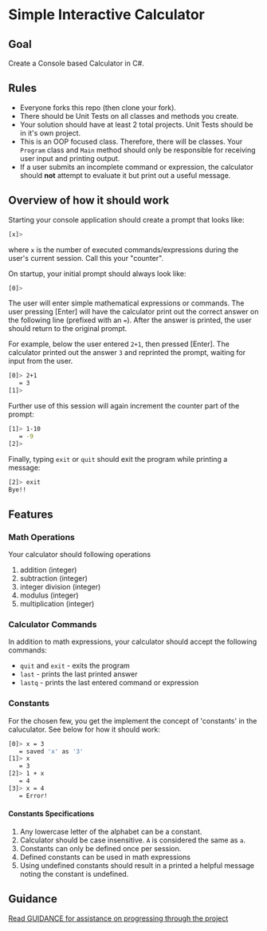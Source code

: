 # Simple Interactive Calculator 

## Goal

Create a Console based Calculator in C#.

## Rules

- Everyone forks this repo (then clone your fork).
- There should be Unit Tests on all classes and methods you create.
- Your solution should have at least 2 total projects. Unit Tests should be in it's own project.
- This is an OOP focused class. Therefore, there will be classes. Your `Program` class and `Main` method should only be responsible for receiving user input and printing output.
- If a user submits an incomplete command or expression, the calculator should **not** attempt to evaluate it but print out a useful message.

## Overview of how it should work

Starting your console application should create a prompt that looks like:

```sh
[x]> 
```
where `x` is the number of executed commands/expressions during the user's current session. Call this your "counter".

On startup, your initial prompt should always look like:

```sh
[0]>
```

The user will enter simple mathematical expressions or commands. The user pressing [Enter] will have the calculator print out the correct answer on the following line (prefixed with an `=`). After the answer is printed, the user should return to the original prompt.

For example, below the user entered `2+1`, then pressed [Enter]. The calculator printed out the answer `3` and reprinted the prompt, waiting for input from the user.

```sh
[0]> 2+1
   = 3
[1]>
```

Further use of this session will again increment the counter part of the prompt:

```sh
[1]> 1-10
   = -9
[2]>
```

Finally, typing `exit` or `quit` should exit the program while printing a message:

```sh
[2]> exit
Bye!!
```


## Features

### Math Operations

Your calculator should following operations

1. addition (integer)
2. subtraction (integer)
3. integer division (integer)
4. modulus (integer)
5. multiplication (integer)


### Calculator Commands

In addition to math expressions, your calculator should accept the following commands:

- `quit` and `exit` - exits the program
- `last` - prints the last printed answer
- `lastq` - prints the last entered command or expression


### Constants

For the chosen few, you get the implement the concept of 'constants' in the caluculator. See below for how it should work:

```sh
[0]> x = 3
   = saved 'x' as '3'
[1]> x
   = 3
[2]> 1 + x
   = 4
[3]> x = 4
   = Error!
```

#### Constants Specifications

1. Any lowercase letter of the alphabet can be a constant.
2. Calculator should be case insensitive. `A` is considered the same as `a`.
3. Constants can only be defined once per session.
4. Defined constants can be used in math expressions
5. Using undefined constants should result in a printed a helpful message noting the constant is undefined.


## Guidance

[Read GUIDANCE for assistance on progressing through the project](https://github.com/jcockhren/simple-calculator/blob/master/GUIDANCE.md)
